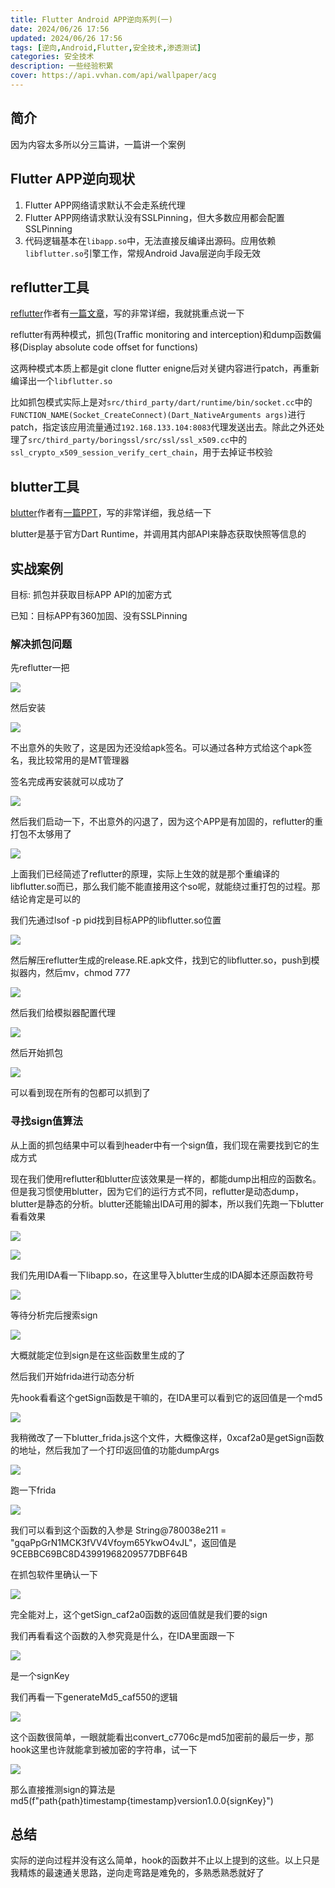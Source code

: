 ```yaml
---
title: Flutter Android APP逆向系列(一)
date: 2024/06/26 17:56
updated: 2024/06/26 17:56
tags: [逆向,Android,Flutter,安全技术,渗透测试]
categories: 安全技术
description: 一些经验积累
cover: https://api.vvhan.com/api/wallpaper/acg
---
```


##  简介

因为内容太多所以分三篇讲，一篇讲一个案例


## Flutter APP逆向现状

1. Flutter APP网络请求默认不会走系统代理
2. Flutter APP网络请求默认没有SSLPinning，但大多数应用都会配置SSLPinning
3. 代码逻辑基本在`libapp.so`中，无法直接反编译出源码。应用依赖`libflutter.so`引擎工作，常规Android Java层逆向手段无效

## reflutter工具

[reflutter](https://github.com/Impact-I/reFlutter)作者有[一篇文章](https://swarm.ptsecurity.com/fork-bomb-for-flutter/)，写的非常详细，我就挑重点说一下

reflutter有两种模式，抓包(Traffic monitoring and interception)和dump函数偏移(Display absolute code offset for functions)

这两种模式本质上都是git clone flutter enigne后对关键内容进行patch，再重新编译出一个`libflutter.so`

比如抓包模式实际上是对`src/third_party/dart/runtime/bin/socket.cc`中的`FUNCTION_NAME(Socket_CreateConnect)(Dart_NativeArguments args)`进行patch，指定该应用流量通过`192.168.133.104:8083`代理发送出去。除此之外还处理了`src/third_party/boringssl/src/ssl/ssl_x509.cc`中的`ssl_crypto_x509_session_verify_cert_chain`，用于去掉证书校验

## blutter工具

[blutter](https://github.com/worawit/blutter)作者有[一篇PPT](https://conference.hitb.org/hitbsecconf2023hkt/materials/D2%20COMMSEC%20-%20B(l)utter%20%E2%80%93%20Reversing%20Flutter%20Applications%20by%20using%20Dart%20Runtime%20-%20Worawit%20Wangwarunyoo.pdf)，写的非常详细，我总结一下

blutter是基于官方Dart Runtime，并调用其内部API来静态获取快照等信息的 

## 实战案例
目标: 抓包并获取目标APP API的加密方式

已知：目标APP有360加固、没有SSLPinning

### 解决抓包问题
先reflutter一把

![](https://static.dawnnnnnn.com/2024/06/b62754115e4f3815274fa5ebb0a76aac.png)

然后安装

![](https://static.dawnnnnnn.com/2024/06/76615f216b18b94870f90a64171fc077.png)

不出意外的失败了，这是因为还没给apk签名。可以通过各种方式给这个apk签名，我比较常用的是MT管理器

签名完成再安装就可以成功了

![](https://static.dawnnnnnn.com/2024/06/0287276ef8b195aa61d0e06ce8076af2.png)

然后我们启动一下，不出意外的闪退了，因为这个APP是有加固的，reflutter的重打包不太够用了

![](https://static.dawnnnnnn.com/2024/06/acbece9665b4ffbd7e1285fa45368f47.png)

上面我们已经简述了reflutter的原理，实际上生效的就是那个重编译的libflutter.so而已，那么我们能不能直接用这个so呢，就能绕过重打包的过程。那结论肯定是可以的

我们先通过lsof -p pid找到目标APP的libflutter.so位置

![](https://static.dawnnnnnn.com/2024/06/437e33acbad09012ff4aaea9b3706c7f.png)

然后解压reflutter生成的release.RE.apk文件，找到它的libflutter.so，push到模拟器内，然后mv，chmod 777

![](https://static.dawnnnnnn.com/2024/06/9e9cfc3c8fc94a176d4ddb0d0a8b9406.png)

然后我们给模拟器配置代理

![](https://static.dawnnnnnn.com/2024/06/a68aafceb04e03c98a26ba5efd03770a.png)

然后开始抓包

![](https://static.dawnnnnnn.com/2024/06/1b74d589dc06bff8405155c6f1a73028.png)

可以看到现在所有的包都可以抓到了

### 寻找sign值算法

从上面的抓包结果中可以看到header中有一个sign值，我们现在需要找到它的生成方式

现在我们使用reflutter和blutter应该效果是一样的，都能dump出相应的函数名。但是我习惯使用blutter，因为它们的运行方式不同，reflutter是动态dump，blutter是静态的分析。blutter还能输出IDA可用的脚本，所以我们先跑一下blutter看看效果

![](https://static.dawnnnnnn.com/2024/06/0dbfb3c411e925900420af17e150d5f4.png)

![](https://static.dawnnnnnn.com/2024/06/9f364c172479ab777970d7ba6a3b7c71.png)

我们先用IDA看一下libapp.so，在这里导入blutter生成的IDA脚本还原函数符号

![](https://static.dawnnnnnn.com/2024/06/cd3503995743f3405575b39beb733d7e.png)

等待分析完后搜索sign

![](https://static.dawnnnnnn.com/2024/06/c6c6f7c1ed6f169bdeae17e7f69e75b0.png)

大概就能定位到sign是在这些函数里生成的了

然后我们开始frida进行动态分析

先hook看看这个getSign函数是干嘛的，在IDA里可以看到它的返回值是一个md5

![](https://static.dawnnnnnn.com/2024/06/7763deca7950549cdb237afcb7f775ad.png)

我稍微改了一下blutter_frida.js这个文件，大概像这样，0xcaf2a0是getSign函数的地址，然后我加了一个打印返回值的功能dumpArgs

![](https://static.dawnnnnnn.com/2024/06/97126b8cb08699f7f235af5a58b1a8d5.png)

跑一下frida

![](https://static.dawnnnnnn.com/2024/06/2216bd3e312684f840aab022f3c2f577.png)

我们可以看到这个函数的入参是 String@780038e211 = "gqaPpGrN1MCK3fVV4Vfoym65YkwO4vJL"，返回值是 9CEBBC69BC8D43991968209577DBF64B

在抓包软件里确认一下

![](https://static.dawnnnnnn.com/2024/06/df7d2d6b7cd6fb06c8f82982625c4635.png)

完全能对上，这个getSign_caf2a0函数的返回值就是我们要的sign

我们再看看这个函数的入参究竟是什么，在IDA里面跟一下

![](https://static.dawnnnnnn.com/2024/06/1610fbf4f89990b708dab4bd7e4e07ea.png)

是一个signKey


我们再看一下generateMd5_caf550的逻辑

![](https://static.dawnnnnnn.com/2024/06/4daee3572cc4f0cb5a1ec62e7672b92a.png)

这个函数很简单，一眼就能看出convert_c7706c是md5加密前的最后一步，那hook这里也许就能拿到被加密的字符串，试一下

![](https://static.dawnnnnnn.com/2024/06/40b1e0313c989151323e03b562dc51cf.png)

那么直接推测sign的算法是 md5(f"path{path}timestamp{timestamp}version1.0.0{signKey}")

## 总结

实际的逆向过程并没有这么简单，hook的函数并不止以上提到的这些。以上只是我精炼的最速通关思路，逆向走弯路是难免的，多熟悉熟悉就好了